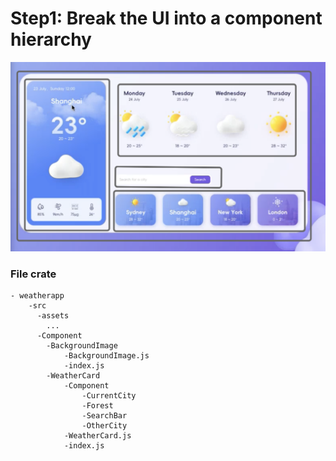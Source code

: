 # Step1: Break the UI into a component hierarchy 
![alt text](image.png)

### File crate
```plaintext
- weatherapp
    -src
      -assets
        ...
      -Component
        -BackgroundImage
            -BackgroundImage.js
            -index.js
        -WeatherCard
            -Component
                -CurrentCity
                -Forest
                -SearchBar
                -OtherCity
            -WeatherCard.js
            -index.js
                

